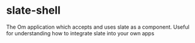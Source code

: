 # slate-shell
The Om application which accepts and uses slate as a component. Useful for understanding how to integrate slate into your own apps
